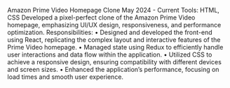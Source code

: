 Amazon Prime Video Homepage Clone
May 2024 - Current
Tools: HTML, CSS
Developed a pixel-perfect clone of the Amazon Prime Video homepage, emphasizing UI/UX design, responsiveness, and performance optimization.
Responsibilities:
•	Designed and developed the front-end using React, replicating the complex layout and interactive features of the Prime Video homepage.
•	Managed state using Redux to efficiently handle user interactions and data flow within the application.
•	Utilized CSS to achieve a responsive design, ensuring compatibility with different devices and screen sizes.
•	Enhanced the application’s performance, focusing on load times and smooth user experience.
